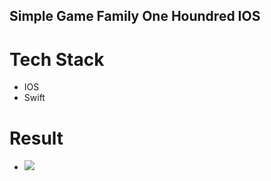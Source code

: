 ## Simple Game Family One Houndred IOS
# Tech Stack
 - IOS
 - Swift
# Result
- ![](/screenshoot/screenshoot.gif)
